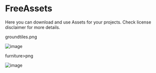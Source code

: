 # FreeAssets


Here you can download and use Assets for your projects.
Check license disclaimer for more details.

groundtiles.png

![image](https://user-images.githubusercontent.com/117072680/201665085-33247f9d-8fb6-4c4b-9aad-0c02293fc6b8.png)

furniture>png

![image](https://user-images.githubusercontent.com/117072680/201875989-cdc0fc35-de3b-4fa2-abc1-53c3ff2d77b3.png)
